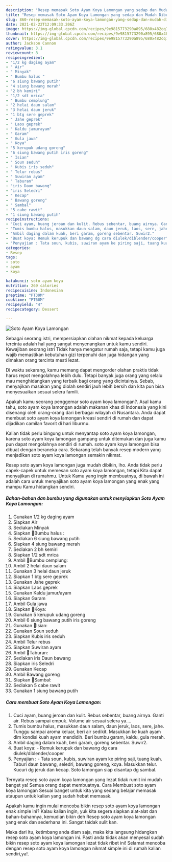```yaml
---
description: "Resep memasak Soto Ayam Koya Lamongan yang sedap dan Mudah Dibuat"
title: "Resep memasak Soto Ayam Koya Lamongan yang sedap dan Mudah Dibuat"
slug: 860-resep-memasak-soto-ayam-koya-lamongan-yang-sedap-dan-mudah-dibuat
date: 2021-02-22T12:09:33.206Z
image: https://img-global.cpcdn.com/recipes/9e9815773290a895/680x482cq70/soto-ayam-koya-lamongan-foto-resep-utama.jpg
thumbnail: https://img-global.cpcdn.com/recipes/9e9815773290a895/680x482cq70/soto-ayam-koya-lamongan-foto-resep-utama.jpg
cover: https://img-global.cpcdn.com/recipes/9e9815773290a895/680x482cq70/soto-ayam-koya-lamongan-foto-resep-utama.jpg
author: Jackson Cannon
ratingvalue: 3.1
reviewcount: 8
recipeingredient:
- "1/2 kg daging ayam"
- " Air"
- " Minyak"
- " Bumbu halus "
- "6 siung bawang putih"
- "4 siung bawang merah"
- "2 bh kemiri"
- "1/2 sdt mrica"
- " Bumbu cemplung"
- "2 helai daun salam"
- "3 helai daun jeruk"
- "1 btg sere geprek"
- " Jahe geprek"
- " Laos geprek"
- " Kaldu jamurayam"
- " Garam"
- " Gula jawa"
- " Koya"
- "5 kerupuk udang goreng"
- "6 siung bawang putih iris goreng"
- " Isian"
- " Soun seduh"
- " Kubis iris seduh"
- " Telur rebus"
- " Suwiran ayam"
- " Taburan"
- "iris Daun bawang"
- "iris Seledri"
- " Kecap"
- " Bawang goreng"
- " Sambal"
- "5 cabe rawit"
- "1 siung bawang putih"
recipeinstructions:
- "Cuci ayam, buang jeroan dan kulit. Rebus sebentar, buang airnya. Ganti air. Rebus sampai empuk. Volume air sesuai selera ya...."
- "Tumis bumbu halus, masukkan daun salam, daun jeruk, laos, sere, jahe. Tunggu sampai aroma keluar, beri air sedikit. Masukkan ke kuah ayam dlm kondisi kuah ayam mendidih. Beri bumbu garam, kaldu, gula merah."
- "Ambil daging dalam kuah, beri garam, goreng sebentar. Suwir2."
- "Buat koya: Remuk kerupuk dan bawang dg cara diulek/diblender/cooper"
- "Penyajian : Tata soun, kubis, suwiran ayam ke piring saji, tuang kuah. Taburi daun bawang, seledri, bawang goreng, koya. Masukkan telur. Kucuri dg jeruk dan kecap. Soto lamongan siap disantap dg sambal."
categories:
- Resep
tags:
- soto
- ayam
- koya

katakunci: soto ayam koya 
nutrition: 269 calories
recipecuisine: Indonesian
preptime: "PT39M"
cooktime: "PT60M"
recipeyield: "4"
recipecategory: Dessert

---
```



![Soto Ayam Koya Lamongan](https://img-global.cpcdn.com/recipes/9e9815773290a895/680x482cq70/soto-ayam-koya-lamongan-foto-resep-utama.jpg)

Sebagai seorang istri, mempersiapkan olahan nikmat kepada keluarga tercinta adalah hal yang sangat menyenangkan untuk kamu sendiri. Kewajiban seorang istri Tidak hanya mengatur rumah saja, tetapi kamu juga wajib memastikan kebutuhan gizi terpenuhi dan juga hidangan yang dimakan orang tercinta mesti lezat.

Di waktu  sekarang, kamu memang dapat mengorder olahan praktis tidak harus repot mengolahnya lebih dulu. Tetapi banyak juga orang yang selalu mau menghidangkan yang terbaik bagi orang yang dicintainya. Sebab, menyajikan masakan yang diolah sendiri jauh lebih bersih dan kita pun bisa menyesuaikan sesuai selera famili. 



Apakah kamu seorang penggemar soto ayam koya lamongan?. Asal kamu tahu, soto ayam koya lamongan adalah makanan khas di Indonesia yang kini disenangi oleh orang-orang dari berbagai wilayah di Nusantara. Anda dapat membuat soto ayam koya lamongan kreasi sendiri di rumah dan dapat dijadikan camilan favorit di hari liburmu.

Kalian tidak perlu bingung untuk menyantap soto ayam koya lamongan, karena soto ayam koya lamongan gampang untuk ditemukan dan juga kamu pun dapat mengolahnya sendiri di rumah. soto ayam koya lamongan bisa dibuat dengan beraneka cara. Sekarang telah banyak resep modern yang menjadikan soto ayam koya lamongan semakin nikmat.

Resep soto ayam koya lamongan juga mudah dibikin, lho. Anda tidak perlu capek-capek untuk memesan soto ayam koya lamongan, tetapi Kita dapat menyajikan di rumahmu. Untuk Kamu yang ingin membuatnya, di bawah ini adalah cara untuk menyajikan soto ayam koya lamongan yang enak yang mampu Kamu hidangkan sendiri.

<!--inarticleads1-->

##### Bahan-bahan dan bumbu yang digunakan untuk menyiapkan Soto Ayam Koya Lamongan:

1. Gunakan 1/2 kg daging ayam
1. Siapkan  Air
1. Sediakan  Minyak
1. Siapkan  🌷Bumbu halus :
1. Sediakan 6 siung bawang putih
1. Siapkan 4 siung bawang merah
1. Sediakan 2 bh kemiri
1. Siapkan 1/2 sdt mrica
1. Ambil  🌷Bumbu cemplung:
1. Ambil 2 helai daun salam
1. Gunakan 3 helai daun jeruk
1. Siapkan 1 btg sere geprek
1. Gunakan  Jahe geprek
1. Siapkan  Laos geprek
1. Gunakan  Kaldu jamur/ayam
1. Siapkan  Garam
1. Ambil  Gula jawa
1. Siapkan  🌷Koya:
1. Gunakan 5 kerupuk udang goreng
1. Ambil 6 siung bawang putih iris goreng
1. Gunakan  🌷Isian:
1. Gunakan  Soun seduh
1. Siapkan  Kubis iris seduh
1. Ambil  Telur rebus
1. Siapkan  Suwiran ayam
1. Ambil  🌷Taburan:
1. Sediakan iris Daun bawang
1. Siapkan iris Seledri
1. Gunakan  Kecap
1. Ambil  Bawang goreng
1. Siapkan  🌷Sambal:
1. Sediakan 5 cabe rawit
1. Gunakan 1 siung bawang putih




<!--inarticleads2-->

##### Cara membuat Soto Ayam Koya Lamongan:

1. Cuci ayam, buang jeroan dan kulit. Rebus sebentar, buang airnya. Ganti air. Rebus sampai empuk. Volume air sesuai selera ya....
1. Tumis bumbu halus, masukkan daun salam, daun jeruk, laos, sere, jahe. Tunggu sampai aroma keluar, beri air sedikit. Masukkan ke kuah ayam dlm kondisi kuah ayam mendidih. Beri bumbu garam, kaldu, gula merah.
1. Ambil daging dalam kuah, beri garam, goreng sebentar. Suwir2.
1. Buat koya: - Remuk kerupuk dan bawang dg cara diulek/diblender/cooper
1. Penyajian : - Tata soun, kubis, suwiran ayam ke piring saji, tuang kuah. Taburi daun bawang, seledri, bawang goreng, koya. Masukkan telur. Kucuri dg jeruk dan kecap. Soto lamongan siap disantap dg sambal.




Ternyata resep soto ayam koya lamongan yang lezat tidak rumit ini mudah banget ya! Semua orang dapat membuatnya. Cara Membuat soto ayam koya lamongan Sesuai banget untuk kita yang sedang belajar memasak ataupun untuk kalian yang sudah hebat memasak.

Apakah kamu ingin mulai mencoba bikin resep soto ayam koya lamongan enak simple ini? Kalau kalian ingin, yuk kita segera siapkan alat-alat dan bahan-bahannya, kemudian bikin deh Resep soto ayam koya lamongan yang enak dan sederhana ini. Sangat taidak sulit kan. 

Maka dari itu, ketimbang anda diam saja, maka kita langsung hidangkan resep soto ayam koya lamongan ini. Pasti anda tiidak akan menyesal sudah bikin resep soto ayam koya lamongan lezat tidak ribet ini! Selamat mencoba dengan resep soto ayam koya lamongan nikmat simple ini di rumah kalian sendiri,ya!.

